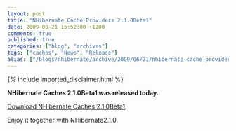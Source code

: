 ```yaml
---
layout: post
title: "NHibernate Cache Providers 2.1.0Beta1"
date: 2009-06-21 15:52:00 +1200
comments: true
published: true
categories: ["blog", "archives"]
tags: ["caches", "News", "Release"]
alias: ["/blogs/nhibernate/archive/2009/06/21/nhibernate-cache-providers-2-1-0beta1.aspx"]
---
```

<!-- more -->
{% include imported_disclaimer.html %}
<p><strong>NHibernate Caches 2.1.0Beta1 was released today.</strong></p>
<p><a href="https://sourceforge.net/project/showfiles.php?group_id=216446&amp;package_id=286204">Download NHibernate Caches 2.1.0Beta1</a>.</p>
<p>Enjoy it together with NHibernate2.1.0.</p>
